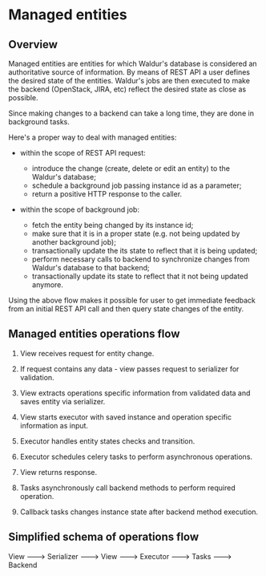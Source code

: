 # Managed entities

## Overview

Managed entities are entities for which Waldur's database is considered an authoritative source of information.
By means of REST API a user defines the desired state of the entities.
Waldur's jobs are then executed to make the backend (OpenStack, JIRA, etc) reflect
the desired state as close as possible.

Since making changes to a backend can take a long time, they are done in background tasks.

Here's a proper way to deal with managed entities:

* within the scope of REST API request:
  * introduce the change (create, delete or edit an entity) to the Waldur's database;
  * schedule a background job passing instance id as a parameter;
  * return a positive HTTP response to the caller.

* within the scope of background job:

  * fetch the entity being changed by its instance id;
  * make sure that it is in a proper state (e.g. not being updated by another background job);
  * transactionally update the its state to reflect that it is being updated;
  * perform necessary calls to backend to synchronize changes
    from Waldur's database to that backend;
  * transactionally update its state to reflect that it not being updated anymore.

Using the above flow makes it possible for user to get immediate feedback
from an initial REST API call and then query state changes of the entity.

## Managed entities operations flow

1. View receives request for entity change.

2. If request contains any data - view passes request to serializer for validation.

3. View extracts operations specific information from validated data and saves entity via serializer.

4. View starts executor with saved instance and operation specific information as input.

5. Executor handles entity states checks and transition.

6. Executor schedules celery tasks to perform asynchronous operations.

7. View returns response.

8. Tasks asynchronously call backend methods to perform required operation.

9. Callback tasks changes instance state after backend method execution.

## Simplified schema of operations flow

View ---> Serializer ---> View ---> Executor ---> Tasks ---> Backend
